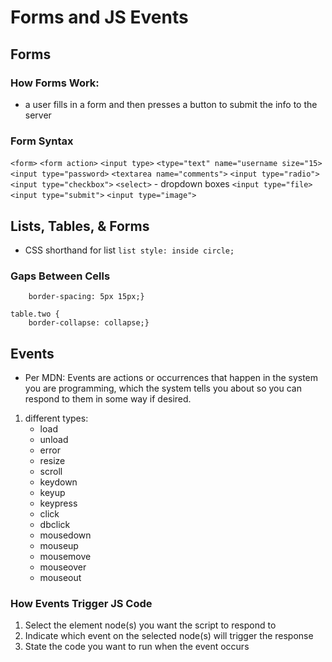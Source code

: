 # Forms and JS Events

## Forms

### How Forms Work:
- a user fills in a form and then presses a button to submit the info to the server

### Form Syntax
```<form>```
```<form action>```
```<input type>```
```<type="text" name="username size="15>```
```<input type="password>```
```<textarea name="comments">```
```<input type="radio">```
```<input type="checkbox">```
```<select>``` - dropdown boxes
```<input type="file>```
```<input type="submit">```
```<input type="image">```

## Lists, Tables, & Forms
- CSS shorthand for list ```list style: inside circle;```

### Gaps Between Cells
```table.one {
    border-spacing: 5px 15px;}
```

```
table.two {
    border-collapse: collapse;}
```
## Events
- Per MDN: Events are actions or occurrences that happen in the system you are programming, which the system tells you about so you can respond to them in some way if desired.

1. different types:
    - load
    - unload
    - error
    - resize
    - scroll
    - keydown
    - keyup
    - keypress
    - click
    - dbclick
    - mousedown
    - mouseup
    - mousemove
    - mouseover
    - mouseout

### How Events Trigger JS Code
1. Select the element node(s) you want the script to respond to
1. Indicate which event on the selected node(s) will trigger the response
1. State the code you want to run when the event occurs

